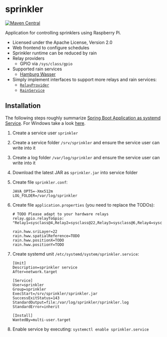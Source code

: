 # sprinkler

[![Maven Central](https://img.shields.io/maven-central/v/de.hasait.sprinkler/sprinkler.svg?label=Maven%20Central)](https://search.maven.org/#search%7Cga%7C1%7Cg%3A%22de.hasait.sprinkler%22%20AND%20a%3A%22sprinkler%22)

Application for controlling sprinklers using Raspberry Pi.

* Licensed under the Apache License, Version 2.0
* Web frontend to configure schedules
* Sprinkler runtime can be reduced by rain
* Relay providers
  * GPIO via `/sys/class/gpio`
* Supported rain services
  * [Hamburg Wasser](https://sri.hamburgwasser.de/)
* Simply implement interfaces to support more relays and rain services:
  * [`RelayProvider`](src/main/java/de/hasait/sprinkler/service/relay/RelayProvider.java)
  * [`RainService`](src/main/java/de/hasait/sprinkler/service/weather/RainService.java)

## Installation

The following steps roughly summarize [Spring Boot Application as systemd Service](https://docs.spring.io/spring-boot/docs/current/reference/html/deployment.html#deployment.installing.nix-services.system-d).
For Windows take a look [here](https://docs.spring.io/spring-boot/docs/current/reference/html/deployment.html#deployment.installing.windows-services).

1) Create a service user `sprinkler`
2) Create a service folder `/srv/sprinkler` and ensure the service user can write into it
3) Create a log folder `/var/log/sprinkler` and ensure the service user can write into it
4) Download the latest JAR as `sprinkler.jar` into service folder
5) Create file `sprinkler.conf`:
    ```
    JAVA_OPTS=-Xmx512m
    LOG_FOLDER=/var/log/sprinkler
    ```
6) Create file `application.properties` (you need to replace the TODOs):
    ```
    # TODO Please adapt to your hardware relays 
    relay.gpio.relayToGpio: "Relay1=sysclass@4,Relay2=sysclass@22,Relay3=sysclass@6,Relay4=sysclass@26"
   
    rain.hww.sriLayer=22
    rain.hww.spatialReference=TODO
    rain.hww.positionX=TODO
    rain.hww.positionY=TODO
    ```
7) Create systemd unit `/etc/systemd/system/sprinkler.service`:
    ```
    [Unit]
    Description=sprinkler service
    After=network.target
    
    [Service]
    User=sprinkler
    Group=sprinkler
    ExecStart=/srv/sprinkler/sprinkler.jar
    SuccessExitStatus=143
    StandardOutput=file:/var/log/sprinkler/sprinkler.log
    StandardError=inherit
    
    [Install]
    WantedBy=multi-user.target
    ```

8) Enable service by executing: `systemctl enable sprinkler.service`
